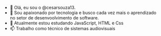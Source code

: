 - 👋 Olá, eu sou o @cesarsouza13.
- 👀 Sou apaixonado por tecnologia e busco cada vez mais o aprendizado no setor de desenvoolvimento de software.
- 🌱 Atualmente estou estudando JavaScript, HTML e Css
- 📫 Trabalho como técnico de sistemas audiovisuais
  
<!---
cesarsouza13/cesarsouza13 is a ✨ special ✨ repository because its `README.md` (this file) appears on your GitHub profile.
You can click the Preview link to take a look at your changes.
--->
